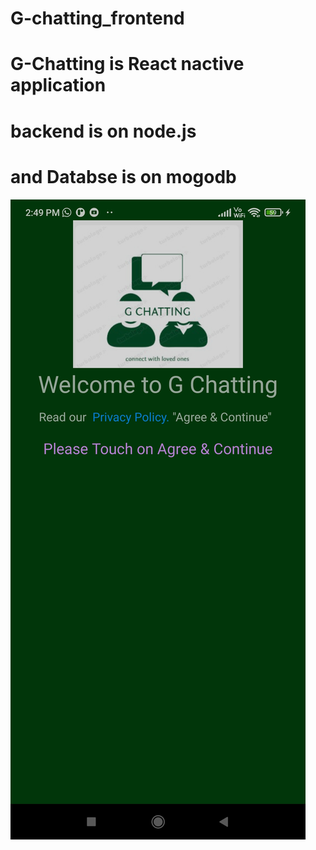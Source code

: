 # G-chatting_frontend
# G-Chatting is React nactive application 
# backend is on node.js
# and Databse is on mogodb
<img src="https://github.com/abcdeCoder/G-chatting_frontend/blob/main/Screenshot_2022-09-18-14-49-19-868_com.chatbes.jpg">
